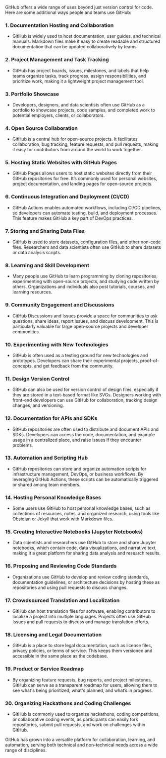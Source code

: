 GitHub offers a wide range of uses beyond just version control for code. Here are some additional ways people and teams use GitHub:

### 1. **Documentation Hosting and Collaboration**
   - GitHub is widely used to host documentation, user guides, and technical manuals. Markdown files make it easy to create readable and structured documentation that can be updated collaboratively by teams.

### 2. **Project Management and Task Tracking**
   - GitHub has project boards, issues, milestones, and labels that help teams organize tasks, track progress, assign responsibilities, and prioritize work, making it a lightweight project management tool.

### 3. **Portfolio Showcase**
   - Developers, designers, and data scientists often use GitHub as a portfolio to showcase projects, code samples, and completed work to potential employers, clients, or collaborators.

### 4. **Open Source Collaboration**
   - GitHub is a central hub for open-source projects. It facilitates collaboration, bug tracking, feature requests, and pull requests, making it easy for contributors from around the world to work together.

### 5. **Hosting Static Websites with GitHub Pages**
   - GitHub Pages allows users to host static websites directly from their GitHub repositories for free. It’s commonly used for personal websites, project documentation, and landing pages for open-source projects.

### 6. **Continuous Integration and Deployment (CI/CD)**
   - GitHub Actions enables automated workflows, including CI/CD pipelines, so developers can automate testing, build, and deployment processes. This feature makes GitHub a key part of DevOps practices.

### 7. **Storing and Sharing Data Files**
   - GitHub is used to store datasets, configuration files, and other non-code files. Researchers and data scientists often use GitHub to share datasets or data analysis scripts.

### 8. **Learning and Skill Development**
   - Many people use GitHub to learn programming by cloning repositories, experimenting with open-source projects, and studying code written by others. Organizations and individuals also post tutorials, courses, and learning resources.

### 9. **Community Engagement and Discussions**
   - GitHub Discussions and Issues provide a space for communities to ask questions, share ideas, report issues, and discuss development. This is particularly valuable for large open-source projects and developer communities.

### 10. **Experimenting with New Technologies**
   - GitHub is often used as a testing ground for new technologies and prototypes. Developers can share their experimental projects, proof-of-concepts, and get feedback from the community.

### 11. **Design Version Control**
   - GitHub can also be used for version control of design files, especially if they are stored in a text-based format like SVGs. Designers working with front-end developers can use GitHub for collaboration, tracking design changes, and versioning.

### 12. **Documentation for APIs and SDKs**
   - GitHub repositories are often used to distribute and document APIs and SDKs. Developers can access the code, documentation, and example usage in a centralized place, and raise issues if they encounter problems.

### 13. **Automation and Scripting Hub**
   - GitHub repositories can store and organize automation scripts for infrastructure management, DevOps, or business workflows. By leveraging GitHub Actions, these scripts can be automatically triggered or shared among team members.

### 14. **Hosting Personal Knowledge Bases**
   - Some users use GitHub to host personal knowledge bases, such as collections of resources, notes, and organized research, using tools like Obsidian or Jekyll that work with Markdown files.

### 15. **Creating Interactive Notebooks (Jupyter Notebooks)**
   - Data scientists and researchers use GitHub to store and share Jupyter notebooks, which contain code, data visualizations, and narrative text, making it a great platform for sharing data analysis and research results.

### 16. **Proposing and Reviewing Code Standards**
   - Organizations use GitHub to develop and review coding standards, documentation guidelines, or architecture decisions by hosting these as repositories and using pull requests to discuss changes.

### 17. **Crowdsourced Translation and Localization**
   - GitHub can host translation files for software, enabling contributors to localize a project into multiple languages. Projects often use GitHub Issues and pull requests to discuss and manage translation efforts.

### 18. **Licensing and Legal Documentation**
   - GitHub is a place to store legal documentation, such as license files, privacy policies, or terms of service. This keeps them versioned and accessible in the same place as the codebase.

### 19. **Product or Service Roadmap**
   - By organizing feature requests, bug reports, and project milestones, GitHub can serve as a transparent roadmap for users, allowing them to see what's being prioritized, what's planned, and what’s in progress.

### 20. **Organizing Hackathons and Coding Challenges**
   - GitHub is commonly used to organize hackathons, coding competitions, or collaborative coding events, as participants can easily fork repositories, submit pull requests, and work on challenges within GitHub.

GitHub has grown into a versatile platform for collaboration, learning, and automation, serving both technical and non-technical needs across a wide range of disciplines.